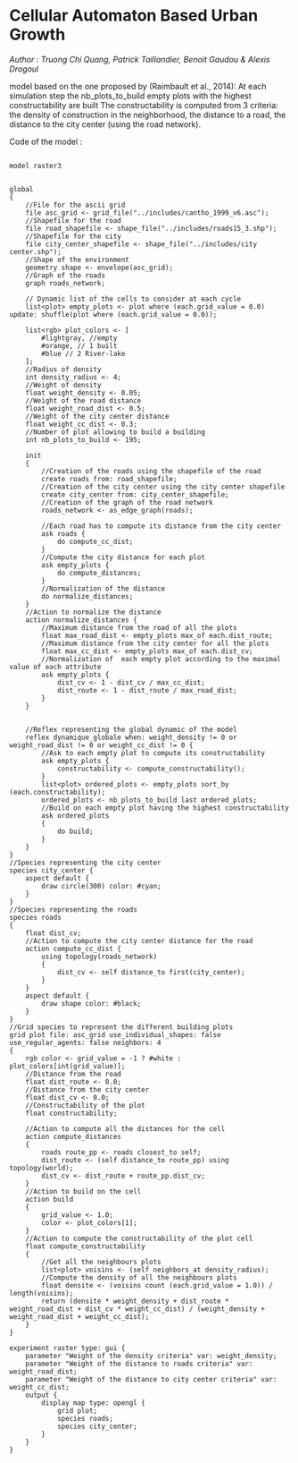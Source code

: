 [//]: # (keyword|operator_max_of)
[//]: # (keyword|operator_closest_to)
[//]: # (keyword|operator_using)
[//]: # (keyword|operator_sort_by)
[//]: # (keyword|operator_last)
[//]: # (keyword|statement_using)
[//]: # (keyword|constant_#lightgray)
[//]: # (keyword|constant_#cyan)
[//]: # (keyword|type_topology)
[//]: # (keyword|concept_gis)
[//]: # (keyword|concept_shapefile)
[//]: # (keyword|concept_grid)
[//]: # (keyword|concept_graph)
# Cellular Automaton Based Urban Growth


_Author : Truong Chi Quang, Patrick Taillandier, Benoit Gaudou & Alexis Drogoul_

model based on the one proposed by (Raimbault et al., 2014): At each simulation step the nb_plots_to_build empty plots with the highest constructability are built The constructability is computed from 3 criteria: the density of construction in the neighborhood, the distance to a road, the distance to the city center (using the road network). 


Code of the model : 

```

model raster3


global
{ 
	//File for the ascii grid
	file asc_grid <- grid_file("../includes/cantho_1999_v6.asc");
	//Shapefile for the road
	file road_shapefile <- shape_file("../includes/roads15_3.shp");
	//Shapefile for the city
	file city_center_shapefile <- shape_file("../includes/city center.shp");
	//Shape of the environment
	geometry shape <- envelope(asc_grid);
	//Graph of the roads
	graph roads_network;
	
	// Dynamic list of the cells to consider at each cycle
	list<plot> empty_plots <- plot where (each.grid_value = 0.0) update: shuffle(plot where (each.grid_value = 0.0));
	
	list<rgb> plot_colors <- [ 
		#lightgray, //empty
		#orange, // 1 built
		#blue // 2 River-lake
	];
	//Radius of density
	int density_radius <- 4;
	//Weight of density
	float weight_density <- 0.05;
	//Weight of the road distance
	float weight_road_dist <- 0.5;
	//Weight of the city center distance
	float weight_cc_dist <- 0.3;
	//Number of plot allowing to build a building
	int nb_plots_to_build <- 195;

	init
	{
		//Creation of the roads using the shapefile of the road
		create roads from: road_shapefile;
		//Creation of the city center using the city center shapefile
		create city_center from: city_center_shapefile;
		//Creation of the graph of the road network
		roads_network <- as_edge_graph(roads);
		
		//Each road has to compute its distance from the city center
		ask roads {
			do compute_cc_dist;
		}
		//Compute the city distance for each plot
		ask empty_plots {
			do compute_distances;
		}
		//Normalization of the distance
		do normalize_distances;
	}
	//Action to normalize the distance
	action normalize_distances {
		//Maximum distance from the road of all the plots
		float max_road_dist <- empty_plots max_of each.dist_route;
		//Maximum distance from the city center for all the plots
		float max_cc_dist <- empty_plots max_of each.dist_cv;
		//Normalization of  each empty plot according to the maximal value of each attribute
		ask empty_plots {
			dist_cv <- 1 - dist_cv / max_cc_dist;
			dist_route <- 1 - dist_route / max_road_dist;
		}
	}
	
	
	//Reflex representing the global dynamic of the model
	reflex dynamique_globale when: weight_density != 0 or weight_road_dist != 0 or weight_cc_dist != 0 {
		//Ask to each empty plot to compute its constructability
		ask empty_plots {
			constructability <- compute_constructability();
		}
		list<plot> ordered_plots <- empty_plots sort_by (each.constructability);
		ordered_plots <- nb_plots_to_build last ordered_plots;
		//Build on each empty plot having the highest constructability
		ask ordered_plots
		{
			do build;
		}
	}	
}
//Species representing the city center
species city_center {
	aspect default {
		draw circle(300) color: #cyan;
	}	
}
//Species representing the roads
species roads
{
	float dist_cv;
	//Action to compute the city center distance for the road
	action compute_cc_dist {
		using topology(roads_network)
		{
			dist_cv <- self distance_to first(city_center);
		}
	}
	aspect default {
		draw shape color: #black;	
	}
}
//Grid species to represent the different building plots
grid plot file: asc_grid use_individual_shapes: false use_regular_agents: false neighbors: 4
{
	rgb color <- grid_value = -1 ? #white : plot_colors[int(grid_value)];
	//Distance from the road
	float dist_route <- 0.0;
	//Distance from the city center
	float dist_cv <- 0.0;
	//Constructability of the plot
	float constructability;
	
	//Action to compute all the distances for the cell
	action compute_distances
	{
		roads route_pp <- roads closest_to self;
		dist_route <- (self distance_to route_pp) using topology(world);
		dist_cv <- dist_route + route_pp.dist_cv;
	}
	//Action to build on the cell
	action build
	{
		grid_value <- 1.0;
		color <- plot_colors[1];
	}
	//Action to compute the constructability of the plot cell
	float compute_constructability
	{
		//Get all the neighbours plots
		list<plot> voisins <- (self neighbors_at density_radius);
		//Compute the density of all the neighbours plots
		float densite <- (voisins count (each.grid_value = 1.0)) / length(voisins);
		return (densite * weight_density + dist_route * weight_road_dist + dist_cv * weight_cc_dist) / (weight_density + weight_road_dist + weight_cc_dist);
	}			
}

experiment raster type: gui {
 	parameter "Weight of the density criteria" var: weight_density;
 	parameter "Weight of the distance to roads criteria" var: weight_road_dist;
 	parameter "Weight of the distance to city center criteria" var: weight_cc_dist;
 	output {
 		display map type: opengl {
			grid plot;
			species roads;
			species city_center;
		}
	}
}

```
